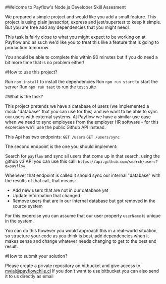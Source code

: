#Welcome to Payflow's Node.js Developer Skill Assesment

We prepared a simple project and would like you add a small feature.
This project is using plain javascript, express and jest/supertest to keep it simple.
But you are free add any dependencies that you might need!

This task is fairly close to what you might expect to be working on at Payflow and as such we'd like you to treat this like a feature that is going to production tomorrow.

You should be able to complete this within 90 minutes but if you do need a bit more time that is no problem either!

#How to use this project?

Run `npm install` to install the dependencies
Run `npm run start` to start the server
Run `npm run test` to run the test suite

#What is the task?

This project pretends we have a database of users (we implemented a mock "database" that you can use for this) and we want to be able to sync our users with external systems.
At Payflow we have a similar use case when we need to sync employees from the employer HR software - for this excercise we'll use the public Github API instead.

This Api has two endpoints:
`GET /users`
`GET /users/sync`

The second endpoint is the one you should implement:

Search for `payflow` and sync all users that come up in that search, using the github v3 API you can use this call: `https://api.github.com/search/users?q=payflow`

Whenever that endpoint is called it should sync our internal "database" with the results of that call, that means:
 - Add new users that are not in our database yet
 - Update information that changed
 - Remove users that are in our internal database but got removed in the source system

For this excercise you can assume that our user property `userName` is unique in the system.

You can do this however you would approach this in a real-world situation, so structure your code as you think is best, add dependencies when it makes sense and change whatever needs changing to get to the best end result.

#How to submit your solution?

Please create a private repository on bitbucket and give access to mvial@payflowchile.cl
If you don't want to use bitbucket you can also send it to us directly as email